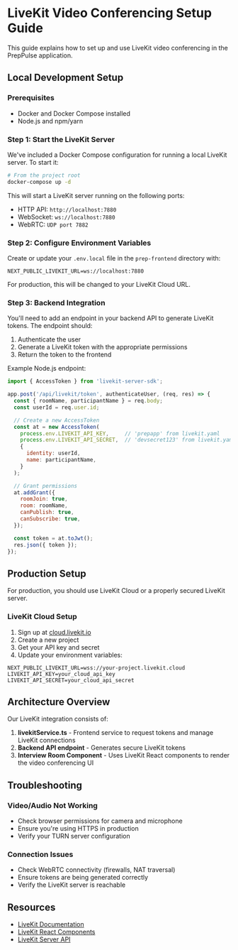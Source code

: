 # LiveKit Video Conferencing Setup Guide

This guide explains how to set up and use LiveKit video conferencing in the PrepPulse application.

## Local Development Setup

### Prerequisites
- Docker and Docker Compose installed
- Node.js and npm/yarn

### Step 1: Start the LiveKit Server

We've included a Docker Compose configuration for running a local LiveKit server. To start it:

```bash
# From the project root
docker-compose up -d
```

This will start a LiveKit server running on the following ports:
- HTTP API: `http://localhost:7880`
- WebSocket: `ws://localhost:7880`
- WebRTC: `UDP port 7882`

### Step 2: Configure Environment Variables

Create or update your `.env.local` file in the `prep-frontend` directory with:

```
NEXT_PUBLIC_LIVEKIT_URL=ws://localhost:7880
```

For production, this will be changed to your LiveKit Cloud URL.

### Step 3: Backend Integration

You'll need to add an endpoint in your backend API to generate LiveKit tokens. The endpoint should:

1. Authenticate the user
2. Generate a LiveKit token with the appropriate permissions
3. Return the token to the frontend

Example Node.js endpoint:

```javascript
import { AccessToken } from 'livekit-server-sdk';

app.post('/api/livekit/token', authenticateUser, (req, res) => {
  const { roomName, participantName } = req.body;
  const userId = req.user.id;

  // Create a new AccessToken
  const at = new AccessToken(
    process.env.LIVEKIT_API_KEY,     // 'prepapp' from livekit.yaml
    process.env.LIVEKIT_API_SECRET,  // 'devsecret123' from livekit.yaml
    {
      identity: userId,
      name: participantName,
    }
  );

  // Grant permissions
  at.addGrant({
    roomJoin: true,
    room: roomName,
    canPublish: true,
    canSubscribe: true,
  });

  const token = at.toJwt();
  res.json({ token });
});
```

## Production Setup

For production, you should use LiveKit Cloud or a properly secured LiveKit server.

### LiveKit Cloud Setup

1. Sign up at [cloud.livekit.io](https://cloud.livekit.io)
2. Create a new project
3. Get your API key and secret
4. Update your environment variables:

```
NEXT_PUBLIC_LIVEKIT_URL=wss://your-project.livekit.cloud
LIVEKIT_API_KEY=your_cloud_api_key
LIVEKIT_API_SECRET=your_cloud_api_secret
```

## Architecture Overview

Our LiveKit integration consists of:

1. **livekitService.ts** - Frontend service to request tokens and manage LiveKit connections
2. **Backend API endpoint** - Generates secure LiveKit tokens
3. **Interview Room Component** - Uses LiveKit React components to render the video conferencing UI

## Troubleshooting

### Video/Audio Not Working

- Check browser permissions for camera and microphone
- Ensure you're using HTTPS in production
- Verify your TURN server configuration

### Connection Issues

- Check WebRTC connectivity (firewalls, NAT traversal)
- Ensure tokens are being generated correctly
- Verify the LiveKit server is reachable

## Resources

- [LiveKit Documentation](https://docs.livekit.io)
- [LiveKit React Components](https://github.com/livekit/components-js)
- [LiveKit Server API](https://docs.livekit.io/server-api/) 